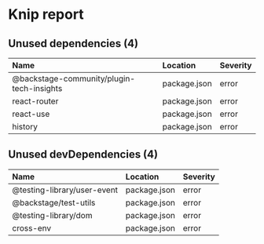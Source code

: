 # Knip report

## Unused dependencies (4)

| Name                                      | Location     | Severity |
| :---------------------------------------- | :----------- | :------- |
| @backstage-community/plugin-tech-insights | package.json | error    |
| react-router                              | package.json | error    |
| react-use                                 | package.json | error    |
| history                                   | package.json | error    |

## Unused devDependencies (4)

| Name                        | Location     | Severity |
| :-------------------------- | :----------- | :------- |
| @testing-library/user-event | package.json | error    |
| @backstage/test-utils       | package.json | error    |
| @testing-library/dom        | package.json | error    |
| cross-env                   | package.json | error    |
